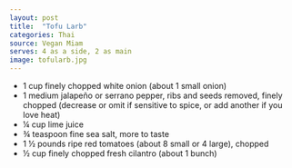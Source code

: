 ```yaml
---
layout: post
title:  "Tofu Larb"
categories: Thai
source: Vegan Miam
serves: 4 as a side, 2 as main
image: tofularb.jpg
---
```


<!-- <img src="/assets/tofularb.jpg" width="400"/> -->

- 1 cup finely chopped white onion (about 1 small onion)
- 1 medium jalapeño or serrano pepper, ribs and seeds removed, finely chopped (decrease or omit if sensitive to spice, or add another if you love heat)
- ¼ cup lime juice
- ¾ teaspoon fine sea salt, more to taste
- 1 ½ pounds ripe red tomatoes (about 8 small or 4 large), chopped
- ½ cup finely chopped fresh cilantro (about 1 bunch)
